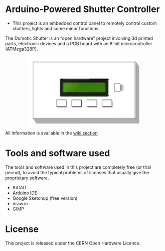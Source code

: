 # Arduino-Powered Shutter Controller
- This project is an embedded control panel to remotely control custom shutters, lights and some minor functions. 

The Domotic Shutter is an “open hardware” project involving 3d printed parts, electronic devices and a PCB board with an 8-bit microcontroller (ATMega328P).

<p align="center">
  <img src="https://raw.githubusercontent.com/Mickyleitor/DomoticShutter/master/Docs/3Dmodel/DomoticShutterPanel.jpg" width=360/>
</p>

All information is available in the [wiki section](https://github.com/Mickyleitor/DomoticShutter/wiki)

# Tools and software used
The tools and software used in this project are completely free (or trial period), to avoid the typical problems of licenses that usually give the proprietary software.
* KiCAD
* Arduino IDE
* Google Sketchup (free version)
* draw.io
* GIMP

# License
This project is released under the CERN Open Hardware Licence.
